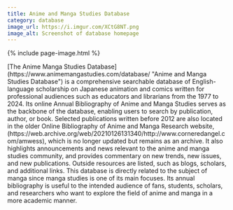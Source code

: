 ```yaml
---
title: Anime and Manga Studies Database
category: database
image_url: https://i.imgur.com/XCtG8NT.png
image_alt: Screenshot of database homepage
---
```

{% include page-image.html %}

<p>[The Anime Manga Studies Database](https://www.animemangastudies.com/database/ "Anime and Manga Studies Database") is a comprehensive searchable database of English-language scholarship on Japanese animation and comics written for professional audiences such as educators and librarians from the 1977 to 2024. Its online Annual Bibliography of Anime and Manga Studies serves as the backbone of the database, enabling users to search by publication, author, or book. Selected publications written before 2012 are also located in the older Online Bibliography of Anime and Manga Research website, (https://web.archive.org/web/20210126131340/http://www.corneredangel.com/amwess), which is no longer updated but remains as an archive. It also highlights announcements and news relevant to the anime and manga studies community, and provides commentary on new trends, new issues, and new publications. Outside resources are listed, such as blogs, scholars, and additional links. This database is directly related to the subject of manga since manga studies is one of its main focuses. Its annual bibliography is useful to the intended audience of fans, students, scholars, and researchers who want to explore the field of anime and manga in a more academic manner.</p>

